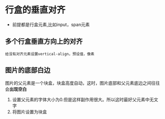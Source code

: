 # 行盒的垂直对齐

- 前提都是行盒元素,比如input，span元素

## 多个行盒垂直方向上的对齐

`给没有对齐元素设置vertical-align，预设值，像素`

## 图片的底部白边

图片的父元素是一个块盒，块盒高度自动，这时，图片底部和父元素底边之间往往会**出现空白**

1. 设置父元素的字体大小为0.但是这样副作用很大。所以这时最好父元素中无文字
2. 将图片设置为块盒
